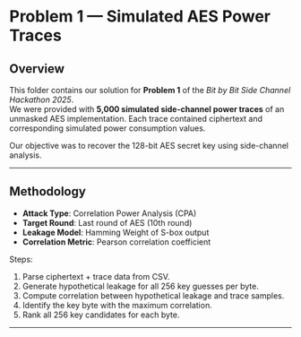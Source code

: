 # Problem 1 — Simulated AES Power Traces

## Overview
This folder contains our solution for **Problem 1** of the *Bit by Bit Side Channel Hackathon 2025*.  
We were provided with **5,000 simulated side-channel power traces** of an unmasked AES implementation. Each trace contained ciphertext and corresponding simulated power consumption values.  

Our objective was to recover the 128-bit AES secret key using side-channel analysis.  

---

## Methodology
- **Attack Type**: Correlation Power Analysis (CPA)  
- **Target Round**: Last round of AES (10th round)  
- **Leakage Model**: Hamming Weight of S-box output  
- **Correlation Metric**: Pearson correlation coefficient  

Steps:
1. Parse ciphertext + trace data from CSV.  
2. Generate hypothetical leakage for all 256 key guesses per byte.  
3. Compute correlation between hypothetical leakage and trace samples.  
4. Identify the key byte with the maximum correlation.  
5. Rank all 256 key candidates for each byte.  

---



